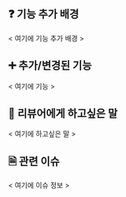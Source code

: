 ## ❓ 기능 추가 배경

< 여기에 기능 추가 배경 >

## ➕ 추가/변경된 기능

< 여기에 기능 >

## 🥺 리뷰어에게 하고싶은 말

< 여기에 하고싶은 말 >

## 🗎 관련 이슈

< 여기에 이슈 정보 >